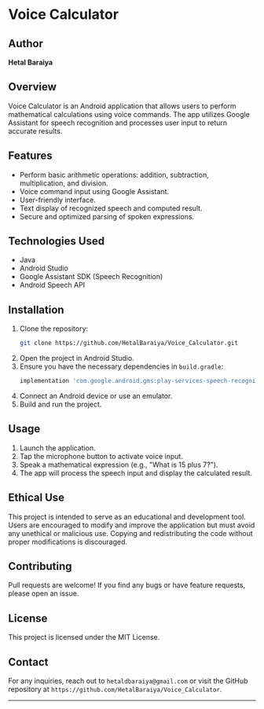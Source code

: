 # Voice Calculator

## Author
**Hetal Baraiya**

## Overview
Voice Calculator is an Android application that allows users to perform mathematical calculations using voice commands. The app utilizes Google Assistant for speech recognition and processes user input to return accurate results.

## Features
- Perform basic arithmetic operations: addition, subtraction, multiplication, and division.
- Voice command input using Google Assistant.
- User-friendly interface.
- Text display of recognized speech and computed result.
- Secure and optimized parsing of spoken expressions.

## Technologies Used
- Java
- Android Studio
- Google Assistant SDK (Speech Recognition)
- Android Speech API

## Installation
1. Clone the repository:
   ```bash
   git clone https://github.com/HetalBaraiya/Voice_Calculator.git
   ```
2. Open the project in Android Studio.
3. Ensure you have the necessary dependencies in `build.gradle`:
   ```gradle
   implementation 'com.google.android.gms:play-services-speech-recognition:latest_version'
   ```
4. Connect an Android device or use an emulator.
5. Build and run the project.

## Usage
1. Launch the application.
2. Tap the microphone button to activate voice input.
3. Speak a mathematical expression (e.g., "What is 15 plus 7?").
4. The app will process the speech input and display the calculated result.

## Ethical Use
This project is intended to serve as an educational and development tool. Users are encouraged to modify and improve the application but must avoid any unethical or malicious use. Copying and redistributing the code without proper modifications is discouraged.

## Contributing
Pull requests are welcome! If you find any bugs or have feature requests, please open an issue.

## License
This project is licensed under the MIT License.

## Contact
For any inquiries, reach out to `hetaldbaraiya@gmail.com` or visit the GitHub repository at `https://github.com/HetalBaraiya/Voice_Calculator`. 

---
